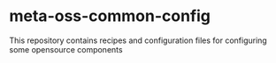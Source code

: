 # meta-oss-common-config
This repository contains recipes and configuration files for configuring some opensource components
